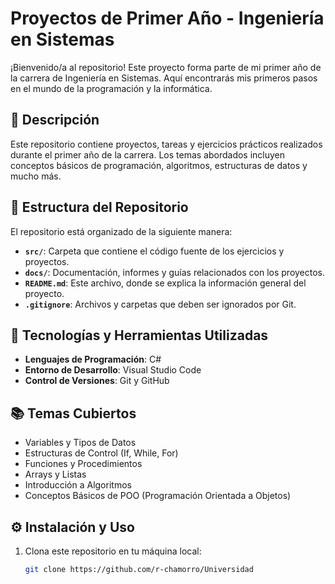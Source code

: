 # Proyectos de Primer Año - Ingeniería en Sistemas

¡Bienvenido/a al repositorio! Este proyecto forma parte de mi primer año de la carrera de Ingeniería en Sistemas. Aquí encontrarás mis primeros pasos en el mundo de la programación y la informática.

## 📝 Descripción

Este repositorio contiene proyectos, tareas y ejercicios prácticos realizados durante el primer año de la carrera. Los temas abordados incluyen conceptos básicos de programación, algoritmos, estructuras de datos y mucho más.

## 📂 Estructura del Repositorio

El repositorio está organizado de la siguiente manera:

- **`src/`**: Carpeta que contiene el código fuente de los ejercicios y proyectos.
- **`docs/`**: Documentación, informes y guías relacionados con los proyectos.
- **`README.md`**: Este archivo, donde se explica la información general del proyecto.
- **`.gitignore`**: Archivos y carpetas que deben ser ignorados por Git.

## 🚀 Tecnologías y Herramientas Utilizadas

- **Lenguajes de Programación**: C#
- **Entorno de Desarrollo**: Visual Studio Code
- **Control de Versiones**: Git y GitHub

## 📚 Temas Cubiertos

- Variables y Tipos de Datos
- Estructuras de Control (If, While, For)
- Funciones y Procedimientos
- Arrays y Listas
- Introducción a Algoritmos
- Conceptos Básicos de POO (Programación Orientada a Objetos)

## ⚙️ Instalación y Uso

1. Clona este repositorio en tu máquina local:
   ```bash
   git clone https://github.com/r-chamorro/Universidad


